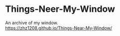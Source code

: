 # Things-Neer-My-Window
An archive of my window.
<br>https://zhz1208.github.io/Things-Near-My-Window/

